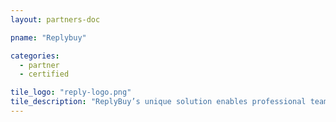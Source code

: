 ```yaml
---
layout: partners-doc

pname: "Replybuy"

categories: 
  - partner
  - certified

tile_logo: "reply-logo.png"
tile_description: "ReplyBuy’s unique solution enables professional teams, universities and venues across the country to connect on-demand with potential buyers via mobile and execute a purchase with a quickreply text message. Partners can deploy targeted offers on-demand, generate instant sales, view analytics and track the results from a single dashboard."
---
```

